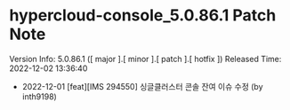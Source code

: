 # hypercloud-console_5.0.86.1 Patch Note

Version Info: 5.0.86.1 ([ major ].[ minor ].[ patch ].[ hotfix ])
Released Time: 2022-12-02 13:36:40

- 2022-12-01 [feat][IMS 294550] 싱글클러스터 콘솔 잔여 이슈 수정 (by inth9198) 
